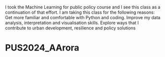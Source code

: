 I took the Machine Learning for public policy course and I see this class as a continuation of that effort. I am taking this class for the following reasons:
Get more familiar and comfortable with Python and coding.
Improve my data analysis, interpretation and visualisation skills.
Explore ways that I contribute to urban development, resilience and policy solutions


# PUS2024_AArora
